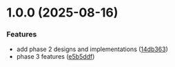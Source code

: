 # 1.0.0 (2025-08-16)


### Features

* add phase 2 designs and implementations ([14db363](https://github.com/apowers313/prompt-tool/commit/14db363baf8700040a454d7549afad99e71d47c4))
* phase 3 features ([e5b5ddf](https://github.com/apowers313/prompt-tool/commit/e5b5ddfa7e0a509dfbcedd24f96c68f4de185f68))
